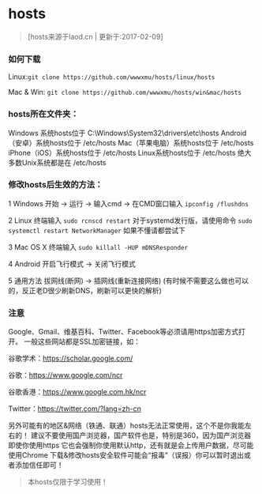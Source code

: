 # hosts

> [hosts来源于laod.cn | 更新于:2017-02-09]

### 如何下载
Linux:`git clone https://github.com/wwwxmu/hosts/linux/hosts`

Mac & Win: `git clone https://github.com/wwwxmu/hosts/win&mac/hosts`

### hosts所在文件夹：
Windows 系统hosts位于 C:\Windows\System32\drivers\etc\hosts
Android（安卓）系统hosts位于 /etc/hosts
Mac（苹果电脑）系统hosts位于 /etc/hosts
iPhone（iOS）系统hosts位于 /etc/hosts
Linux系统hosts位于 /etc/hosts
绝大多数Unix系统都是在 /etc/hosts

### 修改hosts后生效的方法：

1 Windows
开始 -> 运行 -> 输入cmd -> 在CMD窗口输入
`ipconfig /flushdns`

2 Linux
终端输入
`sudo rcnscd restart`
对于systemd发行版，请使用命令
`sudo systemctl restart NetworkManager`
如果不懂请都尝试下

3 Mac OS X
终端输入
`sudo killall -HUP mDNSResponder`

4 Android
开启飞行模式 -> 关闭飞行模式

5 通用方法
拔网线(断网) -> 插网线(重新连接网络)
(有时候不需要这么做也可以的，反正老D很少刷新DNS，刷新可以更快的解析)

### 注意
Google、Gmail、维基百科、Twitter、Facebook等必须请用https加密方式打开。
一般这些网站都是SSL加密链接，如：

谷歌学术：https://scholar.google.com/

谷歌：https://www.google.com/ncr

谷歌香港：https://www.google.com.hk/ncr

Twitter：https://twitter.com/?lang=zh-cn

另外可能有的地区&网络（铁通、联通）hosts无法正常使用，这个不是你我能左右的！
建议不要使用国产浏览器，国产软件也是，特别是360，因为国产浏览器即使你使用https
它也会强制你使用默认http，还有就是会上传用户数据，尽可能使用Chrome
下载&修改hosts安全软件可能会“报毒”（误报）你可以暂时退出或者添加信任即可！

> 本hosts仅限于学习使用！

